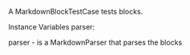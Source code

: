 A MarkdownBlockTestCase tests blocks.

Instance Variables
	parser:		<MarkdownParser>

parser
	- is a MarkdownParser that parses the blocks

